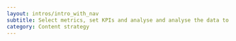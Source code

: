 ```yaml
---
layout: intros/intro_with_nav
subtitle: Select metrics, set KPIs and analyse and analyse the data to measure success. 
category: Content strategy
---
```

